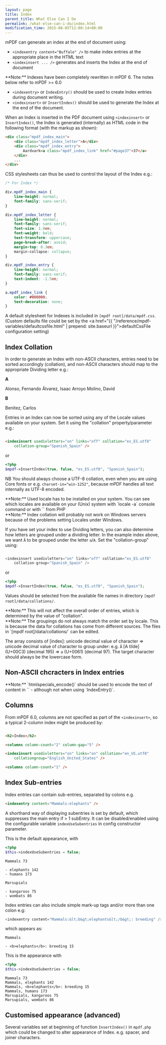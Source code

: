 ```yaml
---
layout: page
title: Index
parent_title: What Else Can I Do
permalink: /what-else-can-i-do/index.html
modification_time: 2015-08-05T12:00:14+00:00
---
```


mPDF can generate an index at the end of document using:

- `<indexentry content="Buffalo" />`
  to make index entries at the appropriate place in the HTML text
- `<indexinsert ... />`
  generates and inserts the Index at the end of document

<div class="alert alert-info" role="alert" markdown="1">
  **Note:** Indexes have been completely rewritten in mPDF 6. The notes below refer to mPDF >= 6.0
</div>

- `<indexentry>` or `IndexEntry()` should be used to create Index entries during document writing.
- `<indexinsert>` or `InsertIndex()` should be used to generate the Index at the end of the document.

When an Index is inserted in the PDF document using `<indexinsert>` or `InsertIndex()`, the Index is generated
(internally) as HTML code in the following format (with the markup as shown):

```html
<div class="mpdf_index_main">
    <div class="mpdf_index_letter">A</div>
    <div class="mpdf_index_entry">
        Aardvark<a class="mpdf_index_link" href="#page37">37</a>
    </div>
    ...
</div>

```

CSS stylesheets can thus be used to control the layout of the Index e.g.:

```css
/* For Index */

div.mpdf_index_main {
    line-height: normal;
    font-family: sans-serif;
}

div.mpdf_index_letter {
    line-height: normal;
    font-family: sans-serif;
    font-size: 1.8em;
    font-weight: bold;
    text-transform: uppercase;
    page-break-after: avoid;
    margin-top: 0.3em;
    margin-collapse: collapse;
}

div.mpdf_index_entry {
    line-height: normal;
    font-family: sans-serif;
    text-indent: -1.5em;
}

a.mpdf_index_link {
    color: #000000;
    text-decoration: none;
}

```

A default stylesheet for Indexes is included in `[mpdf root]/data/mpdf.css`. (Custom defaults file could be set by
the <a href="{{ "/reference/mpdf-variables/defaultcssfile.html" | prepend: site.baseurl }}">defaultCssFile</a> configuration setting)

## Index Collation

In order to generate an Index with non-ASCII characters, entries need to be sorted accordingly (collation), and
non-ASCII characters should map to the appropriate Dividing letter e.g.:

**A**

Alonso, Fernando
Ãlvarez, Isaac
Arroyo Molino, David

**B**

Benitez, Carlos

Entries in an Index can now be sorted using any of the Locale values available on your system. Set it using
the "collation" property/parameter e.g.:

```html

<indexinsert usedivletters="on" links="off" collation="es_ES.utf8"
    collation-group="Spanish_Spain" />

```

or

```php
<?php
$mpdf->InsertIndex(true, false, "es_ES.utf8", "Spanish_Spain");

```

NB You should always choose a UTF-8 collation, even when you are using Core fonts or e.g. `charset-in="win-1252"`, because
mPDF handles all text internally as UTF-8 encoded.

<div class="alert alert-info" role="alert" markdown="1">
  **Note:** Used locale has to be installed on your system.
  You can see which locales are available on your (Unix) system with `locale -a` console command
  or with `<?php system('locale -a') ?>` from PHP
</div>

<div class="alert alert-info" role="alert" markdown="1">
  **Note:** Index collation will probably not work on Windows servers because of the problems setting Locales under Windows.
</div>


If you have set your index to use Dividing letters, you can also determine how letters are grouped under a dividing
letter. In the example index above, we want `Ã` to be grouped under the letter `a`/`A`. Set the "collation-group" using:

```php

<indexinsert usedivletters="on" links="off" collation="es_ES.utf8"
    collation-group="Spanish_Spain" />

```

or

```php
<?php
$mpdf->InsertIndex(true, false, "es_ES.utf8", "Spanish_Spain");

```

Values should be selected from the available file names in directory `[mpdf root]/data/collations/`.

<div class="alert alert-info" role="alert" markdown="1">
  **Note:** This will not affect the overall order of entries, which is determined by the value of "collation".
</div>

<div class="alert alert-info" role="alert" markdown="1">
  **Note:** The groupings do not always match the order set by locale. This is because the data for collations has come from
  different sources. The files in `[mpdf root]/data/collations/` can be edited.
</div>

The array consists of [index]: unicode decimal value of character => unicode decimal value of character to group
under: e.g. `Ã` [A tilde] (U+00C3) (decimal 195) => `a` (U+0061) (decimal 97). The target character should always be
the lowercase form.

## Non-ASCII chcracters in Index entries

<div class="alert alert-info" role="alert" markdown="1">
  **Note:** `htmlspecials_encode()` should be used to encode the text of content in `<indexentry>` - although not when using
`IndexEntry()`.
</div>

## Columns

From mPDF 6.0, columns are not specified as part of the `<indexinsert>`, so a typical 2-column index might be
produced by:

```html

<h2>Index</h2>

<columns column-count="2" column-gap="5" />

<indexinsert usedivletters="on" links="on" collation="en_US.utf8"
    collationgroup="English_United_States" />

<columns column-count="1" />

```

## Index Sub-entries

Index entries can contain sub-entries, separated by colons e.g.

```html
<indexentry content="Mammals:elephants" />
```

A shorthand way of displaying subentries is set by default, which suppresses the main entry if > 1 subEntry.
It can be disabled/enabled using the configurable variable `indexUseSubentries` in config constructor parameter.

This is the default appearance, with
```php
<?php
$this->indexUseSubentries = false;

```

```
Mammals 73

- elephants 142
- humans 173

Marsupials

- kangaroos 75
- wombats 86
```

Index entries can also include simple mark-up tags and/or more than one colon e.g:

```php
<indexentry content="Mammals:&lt;b&gt;elephants&lt;/b&gt;: breeding" />
```

which appears as:

```
Mammals

- <b>elephants</b>: breeding 15
```

This is the appearance with
```php
<?php
$this->indexUseSubentries = false;

```

```
Mammals 73
Mammals, elephants 142
Mammals, <b>elephants</b>: breeding 15
Mammals, humans 173
Marsupials, kangaroos 75
Marsupials, wombats 86
```

## Customised appearance (advanced)

Several variables set at beginning of function `InsertIndex()` in `mpdf.php` which could be changed to alter appearance of
Index. e.g. spacer, and joiner characters.

